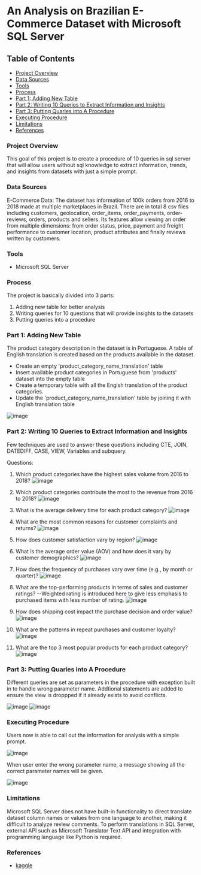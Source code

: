 # An Analysis on Brazilian E-Commerce Dataset with Microsoft SQL Server

## Table of Contents

- [Project Overview](#project-overview)
- [Data Sources](#data-sources)
- [Tools](#tools)
- [Process](#process)
- [Part 1: Adding New Table](#part-1-adding-new-table)
- [Part 2: Writing 10 Queries to Extract Information and Insights](#part-2-writing-10-queries-to-extract-information-and-insights)
- [Part 3: Putting Quaries into A Procedure](#part-3-putting-quaries-into-a-procedure)
- [Executing Procedure](#executing-procedure)
- [Limitations](#limitations)
- [References](#references)

### Project Overview

This goal of this project is to create a procedure of 10 queries in sql server that will allow users without sql knowledge to extract information, trends, and insights from datasets with just a simple prompt.

### Data Sources

E-Commerce Data: The dataset has information of 100k orders from 2016 to 2018 made at multiple marketplaces in Brazil. There are in total 8 csv files including customers, geolocation, order_items, order_payments, order-reviews, orders, products and sellers. Its features allow viewing an order from multiple dimensions: from order status, price, payment and freight performance to customer location, product attributes and finally reviews written by customers.

### Tools

- Microsoft SQL Server

### Process

The project is basically divided into 3 parts:
1. Adding new table for better analysis
2. Writing queries for 10 questions that will provide insights to the datasets
3. Putting queries into a procedure 

### Part 1: Adding New Table

The product category description in the dataset is in Portuguese. A table of English translation is created based on the products available in the dataset.

- Create an empty 'product_category_name_translation' table
- Insert available product categories in Portuguese from 'products' dataset into the empty table
- Create a temporary table with all the Engish translation of the product categories.
- Update the 'product_category_name_translation' table by joining it with English translation table

![image](https://github.com/87Iodo/Shopee-Brazil-Analysis-By-SQL-Server/assets/143507039/3b584ddf-6ab7-4e3c-9140-0cb8189651b9)


### Part 2: Writing 10 Queries to Extract Information and Insights

Few techniques are used to answer these questions including CTE, JOIN, DATEDIFF, CASE, VIEW, Variables and subquery.

Questions:
1. Which product categories have the highest sales volume from 2016 to 2018?
![image](https://github.com/87Iodo/Shopee-Brazil-Analysis-By-SQL-Server/assets/143507039/f3850230-2835-4597-8576-24899c860cea)

2. Which product categories contribute the most to the revenue from 2016 to 2018?
![image](https://github.com/87Iodo/Shopee-Brazil-Analysis-By-SQL-Server/assets/143507039/aa0704da-343f-4586-a50a-507d3e41157e)

3. What is the average delivery time for each product category?
![image](https://github.com/87Iodo/Shopee-Brazil-Analysis-By-SQL-Server/assets/143507039/e19262f5-d422-4199-93a2-0cf4a6aa5d10)

4. What are the most common reasons for customer complaints and returns?
![image](https://github.com/87Iodo/Shopee-Brazil-Analysis-By-SQL-Server/assets/143507039/6bf32e6d-b6d4-463c-8069-ad16f0231d22)

5. How does customer satisfaction vary by region?
![image](https://github.com/87Iodo/Shopee-Brazil-Analysis-By-SQL-Server/assets/143507039/27500d23-a287-45c1-a6a3-5a08b04d55da)

6. What is the average order value (AOV) and how does it vary by customer demographics?
![image](https://github.com/87Iodo/Shopee-Brazil-Analysis-By-SQL-Server/assets/143507039/ad90e9e4-f1fe-405a-a87d-3c1748c21648)

7. How does the frequency of purchases vary over time (e.g., by month or quarter)?
![image](https://github.com/87Iodo/Shopee-Brazil-Analysis-By-SQL-Server/assets/143507039/2c1a22a4-134c-45ed-820d-9da9f9d97d8c)

8. What are the top-performing products in terms of sales and customer ratings?
--Weighted rating is introduced here to give less emphasis to purchased items with less number of rating.
![image](https://github.com/87Iodo/Shopee-Brazil-Analysis-By-SQL-Server/assets/143507039/c9ceacb0-f53d-4161-8057-7f170ccb882c)

9. How does shipping cost impact the purchase decision and order value?
![image](https://github.com/87Iodo/Shopee-Brazil-Analysis-By-SQL-Server/assets/143507039/0fc5bf1c-0b10-4192-bded-5d44dbbd9d35)

10. What are the patterns in repeat purchases and customer loyalty?
![image](https://github.com/87Iodo/Shopee-Brazil-Analysis-By-SQL-Server/assets/143507039/96cc07e6-5e54-47f0-85af-464b1d7edaa3)

11. What are the top 3 most popular products for each product category?
![image](https://github.com/87Iodo/Ecommerce-Brazil-Analysis-By-SQL-Server/assets/143507039/d32af235-9642-4277-9575-58f8e46a563e)


### Part 3: Putting Quaries into A Procedure

Different queries are set as parameters in the procedure with exception built in to handle wrong parameter name. Addtional statements are added to ensure the view is droppped if it already exists to avoid conflicts.

![image](https://github.com/87Iodo/Shopee-Brazil-Analysis-By-SQL-Server/assets/143507039/0fd86685-b694-4c50-a431-c96c4c0acf88)
![image](https://github.com/87Iodo/Ecommerce-Brazil-Analysis-By-SQL-Server/assets/143507039/3f5e9ac7-240e-4fea-9eed-0b35b7747884)


### Executing Procedure

Users now is able to call out the information for analysis with a simple prompt.

![image](https://github.com/87Iodo/Shopee-Brazil-Analysis-By-SQL-Server/assets/143507039/6fe98ffc-602a-41ef-a193-12c3fddd2e3b)

When user enter the wrong parameter name, a message showing all the correct parameter names will be given.

![image](https://github.com/87Iodo/Shopee-Brazil-Analysis-By-SQL-Server/assets/143507039/d5b77ba6-7d7e-49a9-a723-981ef37d0c18)


### Limitations

Microsoft SQL Server does not have built-in functionality to direct translate dataset column names or values from one language to another, making it difficult to analyze review comments. To perform translations in SQL Server, external API such as Microsoft Translator Text API and integration with programming language like Python is required.

### References
- [kaggle](https://www.kaggle.com/datasets/olistbr/brazilian-ecommerce/data)
